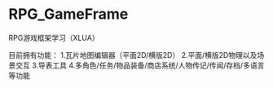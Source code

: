 # RPG_GameFrame

RPG游戏框架学习（XLUA）

目前拥有功能：
1.瓦片地图编辑器（平面2D/横版2D）
2.平面/横版2D物理以及场景交互
3.导表工具
4.多角色/任务/物品装备/商店系统/人物传记/传闻/存档/多语言等功能
